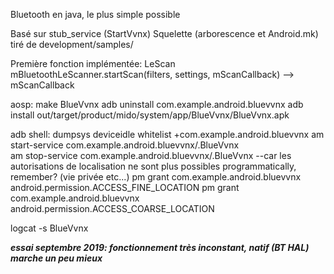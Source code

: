  Bluetooth en java, le plus simple possible 
 
 Basé sur stub_service (StartVvnx) Squelette (arborescence et Android.mk) tiré de development/samples/
 
 Première fonction implémentée: LeScan mBluetoothLeScanner.startScan(filters, settings, mScanCallback) --> mScanCallback 
 
 
  
 aosp:
 make BlueVvnx 
 adb uninstall com.example.android.bluevvnx 
 adb install out/target/product/mido/system/app/BlueVvnx/BlueVvnx.apk

 
 adb shell:
 dumpsys deviceidle whitelist +com.example.android.bluevvnx
 am start-service com.example.android.bluevvnx/.BlueVvnx  
 am stop-service com.example.android.bluevvnx/.BlueVvnx
 --car les autorisations de localisation ne sont plus possibles programmatically, remember? (vie privée etc...)
 pm grant com.example.android.bluevvnx android.permission.ACCESS_FINE_LOCATION
 pm grant com.example.android.bluevvnx android.permission.ACCESS_COARSE_LOCATION
  
 
 logcat -s BlueVvnx
 
 
 ***essai septembre 2019: fonctionnement très inconstant, natif (BT HAL) marche un peu mieux***


 
 


